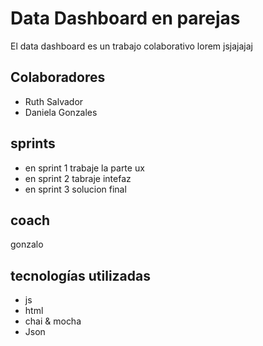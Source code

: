 # Data Dashboard en parejas

El data dashboard es un trabajo colaborativo lorem  jsjajajaj

## Colaboradores

+ Ruth Salvador
+ Daniela Gonzales

## sprints

+ en sprint 1 trabaje la parte ux
+ en sprint 2 tabraje intefaz
+ en sprint 3 solucion final

## coach

gonzalo

## tecnologías utilizadas

+ js
+ html
+ chai & mocha
+ Json